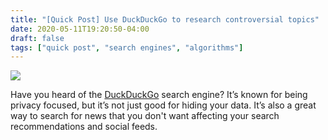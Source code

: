 ```yaml
---
title: "[Quick Post] Use DuckDuckGo to research controversial topics"
date: 2020-05-11T19:20:50-04:00
draft: false
tags: ["quick post", "search engines", "algorithms"]
---
```


![](/images/QP-2020-05-11.png)

Have you heard of the [DuckDuckGo](https://duckduckgo.com/) search engine? It’s known for being privacy focused, but it’s not just good for hiding your data. It’s also a great way to search for news that you don't want affecting your search recommendations and social feeds.
